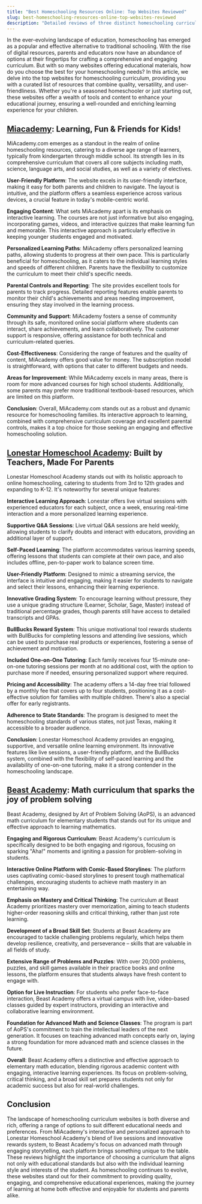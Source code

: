 ```yaml
---
title: "Best Homeschooling Resources Online: Top Websites Reviewed"
slug: best-homeschooling-resources-online-top-websites-reviewed
description: "Detailed reviews of three distinct homeschooling curriculum websites: MiAcademy, Lonestar Homeschool Academy, and Beast Academy. Each review explores the unique features and educational approaches of these platforms. MiAcademy is lauded for its interactive learning and personalized paths, appealing to a range of learning styles. Lonestar Homeschool Academy is noted for its combination of live teaching sessions, innovative grading system, and the motivational BullBucks reward system. Beast Academy stands out for its advanced math curriculum, engaging students with comic-based storylines and an emphasis on critical thinking and problem-solving. The article concludes by emphasizing the importance of selecting a homeschooling curriculum that aligns with a student's individual learning preferences and educational needs, highlighting the diverse options available to enhance the homeschooling experience"
---
```


In the ever-evolving landscape of education, homeschooling has emerged as a popular and effective alternative to traditional schooling. With the rise of digital resources, parents and educators now have an abundance of options at their fingertips for crafting a comprehensive and engaging curriculum. But with so many websites offering educational materials, how do you choose the best for your homeschooling needs? In this article, we delve into the top websites for homeschooling curriculum, providing you with a curated list of resources that combine quality, versatility, and user-friendliness. Whether you're a seasoned homeschooler or just starting out, these websites offer a wealth of tools and content to enhance your educational journey, ensuring a well-rounded and enriching learning experience for your children.

## [Miacademy](https://miacademy.co/#/): Learning, Fun & Friends for Kids!

MiAcademy.com emerges as a standout in the realm of online homeschooling resources, catering to a diverse age range of learners, typically from kindergarten through middle school. Its strength lies in its comprehensive curriculum that covers all core subjects including math, science, language arts, and social studies, as well as a variety of electives.

**User-Friendly Platform**: The website excels in its user-friendly interface, making it easy for both parents and children to navigate. The layout is intuitive, and the platform offers a seamless experience across various devices, a crucial feature in today's mobile-centric world.

**Engaging Content**: What sets MiAcademy apart is its emphasis on interactive learning. The courses are not just informative but also engaging, incorporating games, videos, and interactive quizzes that make learning fun and memorable. This interactive approach is particularly effective in keeping younger students engaged and motivated.

**Personalized Learning Paths**: MiAcademy offers personalized learning paths, allowing students to progress at their own pace. This is particularly beneficial for homeschooling, as it caters to the individual learning styles and speeds of different children. Parents have the flexibility to customize the curriculum to meet their child's specific needs.

**Parental Controls and Reporting**: The site provides excellent tools for parents to track progress. Detailed reporting features enable parents to monitor their child's achievements and areas needing improvement, ensuring they stay involved in the learning process.

**Community and Support**: MiAcademy fosters a sense of community through its safe, monitored online social platform where students can interact, share achievements, and learn collaboratively. The customer support is responsive, offering assistance for both technical and curriculum-related queries.

**Cost-Effectiveness**: Considering the range of features and the quality of content, MiAcademy offers good value for money. The subscription model is straightforward, with options that cater to different budgets and needs.

**Areas for Improvement**: While MiAcademy excels in many areas, there is room for more advanced courses for high school students. Additionally, some parents may prefer more traditional textbook-based resources, which are limited on this platform.

**Conclusion**: Overall, MiAcademy.com stands out as a robust and dynamic resource for homeschooling families. Its interactive approach to learning, combined with comprehensive curriculum coverage and excellent parental controls, makes it a top choice for those seeking an engaging and effective homeschooling solution.

## [Lonestar Homeschool Academy](https://lonestarhomeschool.com): Built by Teachers, Made For Parents

Lonestar Homeschool Academy stands out with its holistic approach to online homeschooling, catering to students from 3rd to 12th grades and expanding to K-12. It's noteworthy for several unique features:

**Interactive Learning Approach**: Lonestar offers live virtual sessions with experienced educators for each subject, once a week, ensuring real-time interaction and a more personalized learning experience​​.

**Supportive Q&A Sessions**: Live virtual Q&A sessions are held weekly, allowing students to clarify doubts and interact with educators, providing an additional layer of support​​.

**Self-Paced Learning**: The platform accommodates various learning speeds, offering lessons that students can complete at their own pace, and also includes offline, pen-to-paper work to balance screen time​​.

**User-Friendly Platform**: Designed to mimic a streaming service, the interface is intuitive and engaging, making it easier for students to navigate and select their lessons, enhancing their learning experience​​.

**Innovative Grading System**: To encourage learning without pressure, they use a unique grading structure (Learner, Scholar, Sage, Master) instead of traditional percentage grades, though parents still have access to detailed transcripts and GPAs​​.

**BullBucks Reward System**: This unique motivational tool rewards students with BullBucks for completing lessons and attending live sessions, which can be used to purchase real products or experiences, fostering a sense of achievement and motivation​​.

**Included One-on-One Tutoring**: Each family receives four 15-minute one-on-one tutoring sessions per month at no additional cost, with the option to purchase more if needed, ensuring personalized support where required​​.

**Pricing and Accessibility**: The academy offers a 14-day free trial followed by a monthly fee that covers up to four students, positioning it as a cost-effective solution for families with multiple children. There's also a special offer for early registrants​​​​.

**Adherence to State Standards**: The program is designed to meet the homeschooling standards of various states, not just Texas, making it accessible to a broader audience​​.

**Conclusion**: Lonestar Homeschool Academy provides an engaging, supportive, and versatile online learning environment. Its innovative features like live sessions, a user-friendly platform, and the BullBucks system, combined with the flexibility of self-paced learning and the availability of one-on-one tutoring, make it a strong contender in the homeschooling landscape.

## [Beast Academy](https://beastacademy.com): Math curriculum that sparks the joy of problem solving

Beast Academy, designed by Art of Problem Solving (AoPS), is an advanced math curriculum for elementary students that stands out for its unique and effective approach to learning mathematics.

**Engaging and Rigorous Curriculum**: Beast Academy's curriculum is specifically designed to be both engaging and rigorous, focusing on sparking "Aha!" moments and igniting a passion for problem-solving in students​​.

**Interactive Online Platform with Comic-Based Storylines**: The platform uses captivating comic-based storylines to present tough mathematical challenges, encouraging students to achieve math mastery in an entertaining way​​.

**Emphasis on Mastery and Critical Thinking**: The curriculum at Beast Academy prioritizes mastery over memorization, aiming to teach students higher-order reasoning skills and critical thinking, rather than just rote learning​​.

**Development of a Broad Skill Set**: Students at Beast Academy are encouraged to tackle challenging problems regularly, which helps them develop resilience, creativity, and perseverance – skills that are valuable in all fields of study​​.

**Extensive Range of Problems and Puzzles**: With over 20,000 problems, puzzles, and skill games available in their practice books and online lessons, the platform ensures that students always have fresh content to engage with​​.

**Option for Live Instruction**: For students who prefer face-to-face interaction, Beast Academy offers a virtual campus with live, video-based classes guided by expert instructors, providing an interactive and collaborative learning environment​​.

**Foundation for Advanced Math and Science Classes**: The program is part of AoPS's commitment to train the intellectual leaders of the next generation. It focuses on teaching advanced math concepts early on, laying a strong foundation for more advanced math and science classes in the future​​.

**Overall**: Beast Academy offers a distinctive and effective approach to elementary math education, blending rigorous academic content with engaging, interactive learning experiences. Its focus on problem-solving, critical thinking, and a broad skill set prepares students not only for academic success but also for real-world challenges.

## Conclusion

The landscape of homeschooling curriculum websites is both diverse and rich, offering a range of options to suit different educational needs and preferences. From MiAcademy's interactive and personalized approach to Lonestar Homeschool Academy's blend of live sessions and innovative rewards system, to Beast Academy's focus on advanced math through engaging storytelling, each platform brings something unique to the table. These reviews highlight the importance of choosing a curriculum that aligns not only with educational standards but also with the individual learning style and interests of the student. As homeschooling continues to evolve, these websites stand out for their commitment to providing quality, engaging, and comprehensive educational experiences, making the journey of learning at home both effective and enjoyable for students and parents alike.